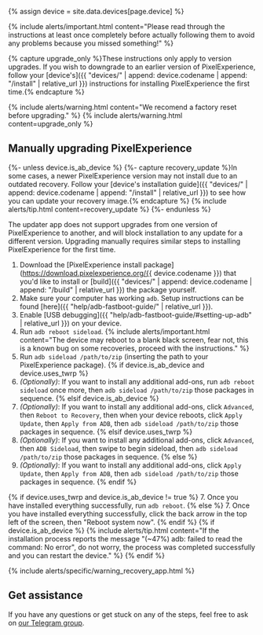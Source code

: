 {% assign device = site.data.devices[page.device] %}

{% include alerts/important.html content="Please read through the instructions at least once completely before actually following them to avoid any problems because you missed something!" %}

{% capture upgrade_only %}These instructions only apply to version upgrades. If you wish to downgrade to an earlier version of PixelExperience, follow your [device's]({{ "devices/" | append: device.codename | append: "/install" | relative_url }}) instructions for installing PixelExperience the first time.{% endcapture %}

{% include alerts/warning.html content="We recomend a factory reset before upgrading." %}
{% include alerts/warning.html content=upgrade_only %}

## Manually upgrading PixelExperience

{%- unless device.is_ab_device %}
{%- capture recovery_update %}In some cases, a newer PixelExperience version may not install due to an outdated recovery.
Follow your [device's installation guide]({{ "devices/" | append: device.codename | append: "/install" | relative_url }}) to see how you can update your recovery image.{% endcapture %}
{% include alerts/tip.html content=recovery_update %}
{%- endunless %}

The updater app does not support upgrades from one version of PixelExperience to another, and will block installation to any update for a different version. Upgrading manually requires similar steps to installing PixelExperience for the first time.

1. Download the [PixelExperience install package](https://download.pixelexperience.org/{{ device.codename }}) that you'd like to install or [build]({{ "devices/" | append: device.codename | append: "/build" | relative_url }}) the package yourself.
2. Make sure your computer has working `adb`. Setup instructions can be found [here]({{ "help/adb-fastboot-guide/" | relative_url }}).
3. Enable [USB debugging]({{ "help/adb-fastboot-guide/#setting-up-adb" | relative_url }}) on your device.
4. Run `adb reboot sideload`.
    {% include alerts/important.html content="The device may reboot to a blank black screen, fear not, this is a known bug on some recoveries, proceed with the instructions." %}
5. Run `adb sideload /path/to/zip` (inserting the path to your PixelExperience package).
{% if device.is_ab_device and device.uses_twrp %}
6. _(Optionally)_: If you want to install any additional add-ons, run `adb reboot sideload` once more, then `adb sideload /path/to/zip` those packages in sequence.
{% elsif device.is_ab_device %}
6. _(Optionally)_: If you want to install any additional add-ons, click `Advanced`, then `Reboot to Recovery`, then when your device reboots, click `Apply Update`, then `Apply from ADB`, then `adb sideload /path/to/zip` those packages in sequence.
{% elsif device.uses_twrp %}
6. _(Optionally)_: If you want to install any additional add-ons, click `Advanced`, then `ADB Sideload`, then swipe to begin sideload, then `adb sideload /path/to/zip` those packages in sequence.
{% else %}
6. _(Optionally)_: If you want to install any additional add-ons, click `Apply Update`, then `Apply from ADB`, then `adb sideload /path/to/zip` those packages in sequence.
{% endif %}

{% if device.uses_twrp and device.is_ab_device != true %}
7. Once you have installed everything successfully, run `adb reboot`.
{% else %}
7. Once you have installed everything successfully, click the back arrow in the top left of the screen, then "Reboot system now".
{% endif %}
{% if device.is_ab_device %}
{% include alerts/tip.html content="If the installation process reports the message \"(~47%) adb: failed to read the command: No error\", do not worry, the process was completed successfully and you can restart the device." %}
{% endif %}

{% include alerts/specific/warning_recovery_app.html %}

## Get assistance

If you have any questions or get stuck on any of the steps, feel free to ask on [our Telegram group](https://t.me/pixelexperiencechat).

